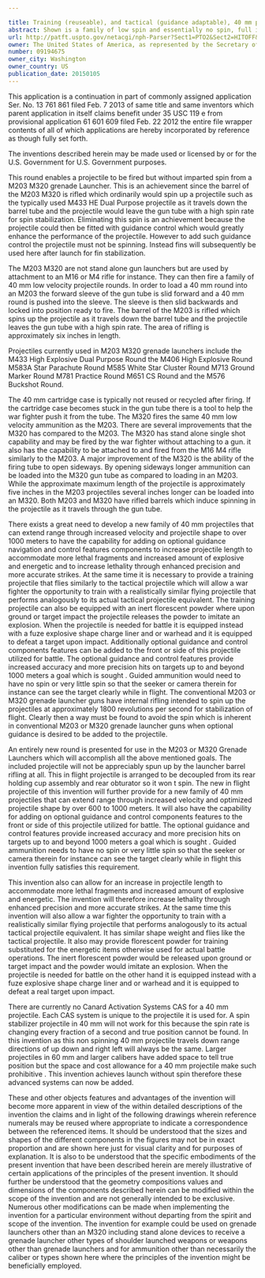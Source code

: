 ```yaml
---

title: Training (reuseable), and tactical (guidance adaptable), 40 mm projectile
abstract: Shown is a family of low spin and essentially no spin, full in-bore 40 mm projectiles which can be fired from a standard M203 or M320 grenade gun launcher. The projectiles have extended range through over 1000 meters and also have the capability for adding on guidance-navigation and control features/components for great accuracy. Increased accuracy is also provided by another, rear fin type projectile embodiment. The projectiles can be lengthened to accommodate more lethal fragments, and increased amount of explosive and energetic. At the same time, there is provided a training round of analogous performance for all these tactical projectiles.
url: http://patft.uspto.gov/netacgi/nph-Parser?Sect1=PTO2&Sect2=HITOFF&p=1&u=%2Fnetahtml%2FPTO%2Fsearch-adv.htm&r=1&f=G&l=50&d=PALL&S1=09194675&OS=09194675&RS=09194675
owner: The United States of America, as represented by the Secretary of the Army
number: 09194675
owner_city: Washington
owner_country: US
publication_date: 20150105
---
```

This application is a continuation in part of commonly assigned application Ser. No. 13 761 861 filed Feb. 7 2013 of same title and same inventors which parent application in itself claims benefit under 35 USC 119 e from provisional application 61 601 609 filed Feb. 22 2012 the entire file wrapper contents of all of which applications are hereby incorporated by reference as though fully set forth.

The inventions described herein may be made used or licensed by or for the U.S. Government for U.S. Government purposes.

This round enables a projectile to be fired but without imparted spin from a M203 M320 grenade Launcher. This is an achievement since the barrel of the M203 M320 is rifled which ordinarily would spin up a projectile such as the typically used M433 HE Dual Purpose projectile as it travels down the barrel tube and the projectile would leave the gun tube with a high spin rate for spin stabilization. Eliminating this spin is an achievement because the projectile could then be fitted with guidance control which would greatly enhance the performance of the projectile. However to add such guidance control the projectile must not be spinning. Instead fins will subsequently be used here after launch for fin stabilization.

The M203 M320 are not stand alone gun launchers but are used by attachment to an M16 or M4 rifle for instance. They can then fire a family of 40 mm low velocity projectile rounds. In order to load a 40 mm round into an M203 the forward sleeve of the gun tube is slid forward and a 40 mm round is pushed into the sleeve. The sleeve is then slid backwards and locked into position ready to fire. The barrel of the M203 is rifled which spins up the projectile as it travels down the barrel tube and the projectile leaves the gun tube with a high spin rate. The area of rifling is approximately six inches in length.

Projectiles currently used in M203 M320 grenade launchers include the M433 High Explosive Dual Purpose Round the M406 High Explosive Round M583A Star Parachute Round M585 White Star Cluster Round M713 Ground Marker Round M781 Practice Round M651 CS Round and the M576 Buckshot Round.

The 40 mm cartridge case is typically not reused or recycled after firing. If the cartridge case becomes stuck in the gun tube there is a tool to help the war fighter push it from the tube. The M320 fires the same 40 mm low velocity ammunition as the M203. There are several improvements that the M320 has compared to the M203. The M320 has stand alone single shot capability and may be fired by the war fighter without attaching to a gun. it also has the capability to be attached to and fired from the M16 M4 rifle similarly to the M203. A major improvement of the M320 is the ability of the firing tube to open sideways. By opening sideways longer ammunition can be loaded into the M320 gun tube as compared to loading in an M203. While the approximate maximum length of the projectile is approximately five inches in the M203 projectiles several inches longer can be loaded into an M320. Both M203 and M320 have rifled barrels which induce spinning in the projectile as it travels through the gun tube.

There exists a great need to develop a new family of 40 mm projectiles that can extend range through increased velocity and projectile shape to over 1000 meters to have the capability for adding on optional guidance navigation and control features components to increase projectile length to accommodate more lethal fragments and increased amount of explosive and energetic and to increase lethality through enhanced precision and more accurate strikes. At the same time it is necessary to provide a training projectile that flies similarly to the tactical projectile which will allow a war fighter the opportunity to train with a realistically similar flying projectile that performs analogously to its actual tactical projectile equivalent. The training projectile can also be equipped with an inert florescent powder where upon ground or target impact the projectile releases the powder to imitate an explosion. When the projectile is needed for battle it is equipped instead with a fuze explosive shape charge liner and or warhead and it is equipped to defeat a target upon impact. Additionally optional guidance and control components features can be added to the front or side of this projectile utilized for battle. The optional guidance and control features provide increased accuracy and more precision hits on targets up to and beyond 1000 meters a goal which is sought . Guided ammunition would need to have no spin or very little spin so that the seeker or camera therein for instance can see the target clearly while in flight. The conventional M203 or M320 grenade launcher guns have internal rifling intended to spin up the projectiles at approximately 1800 revolutions per second for stabilization of flight. Clearly then a way must be found to avoid the spin which is inherent in conventional M203 or M320 grenade launcher guns when optional guidance is desired to be added to the projectile.

An entirely new round is presented for use in the M203 or M320 Grenade Launchers which will accomplish all the above mentioned goals. The included projectile will not be appreciably spun up by the launcher barrel rifling at all. This in flight projectile is arranged to be decoupled from its rear holding cup assembly and rear obturator so it won t spin. The new in flight projectile of this invention will further provide for a new family of 40 mm projectiles that can extend range through increased velocity and optimized projectile shape by over 600 to 1000 meters. It will also have the capability for adding on optional guidance and control components features to the front or side of this projectile utilized for battle. The optional guidance and control features provide increased accuracy and more precision hits on targets up to and beyond 1000 meters a goal which is sought . Guided ammunition needs to have no spin or very little spin so that the seeker or camera therein for instance can see the target clearly while in flight this invention fully satisfies this requirement.

This invention also can allow for an increase in projectile length to accommodate more lethal fragments and increased amount of explosive and energetic. The invention will therefore increase lethality through enhanced precision and more accurate strikes. At the same time this invention will also allow a war fighter the opportunity to train with a realistically similar flying projectile that performs analogously to its actual tactical projectile equivalent. It has similar shape weight and flies like the tactical projectile. It also may provide florescent powder for training substituted for the energetic items otherwise used for actual battle operations. The inert florescent powder would be released upon ground or target impact and the powder would imitate an explosion. When the projectile is needed for battle on the other hand it is equipped instead with a fuze explosive shape charge liner and or warhead and it is equipped to defeat a real target upon impact.

There are currently no Canard Activation Systems CAS for a 40 mm projectile. Each CAS system is unique to the projectile it is used for. A spin stabilizer projectile in 40 mm will not work for this because the spin rate is changing every fraction of a second and true position cannot be found. In this invention as this non spinning 40 mm projectile travels down range directions of up down and right left will always be the same. Larger projectiles in 60 mm and larger calibers have added space to tell true position but the space and cost allowance for a 40 mm projectile make such prohibitive . This invention achieves launch without spin therefore these advanced systems can now be added.

These and other objects features and advantages of the invention will become more apparent in view of the within detailed descriptions of the invention the claims and in light of the following drawings wherein reference numerals may be reused where appropriate to indicate a correspondence between the referenced items. It should be understood that the sizes and shapes of the different components in the figures may not be in exact proportion and are shown here just for visual clarity and for purposes of explanation. It is also to be understood that the specific embodiments of the present invention that have been described herein are merely illustrative of certain applications of the principles of the present invention. It should further be understood that the geometry compositions values and dimensions of the components described herein can be modified within the scope of the invention and are not generally intended to be exclusive. Numerous other modifications can be made when implementing the invention for a particular environment without departing from the spirit and scope of the invention. The invention for example could be used on grenade launchers other than an M320 including stand alone devices to receive a grenade launcher other types of shoulder launched weapons or weapons other than grenade launchers and for ammunition other than necessarily the caliber or types shown here where the principles of the invention might be beneficially employed.

